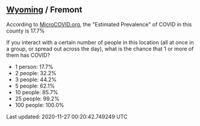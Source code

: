 
## [Wyoming](/united-states/wyoming) / Fremont

According to [MicroCOVID.org](http://microcovid.org),
the "Estimated Prevalence" of COVID in this county is 17.7%

If you interact with a certain number of people in this location
(all at once in a group, or spread out across the day), what is the chance that
1 or more of them has COVID?

- 1 person: 17.7%
- 2 people: 32.2%
- 3 people: 44.2%
- 5 people: 62.1%
- 10 people: 85.7%
- 25 people: 99.2%
- 100 people: 100.0%

Last updated: 2020-11-27 00:20:42.749249 UTC
